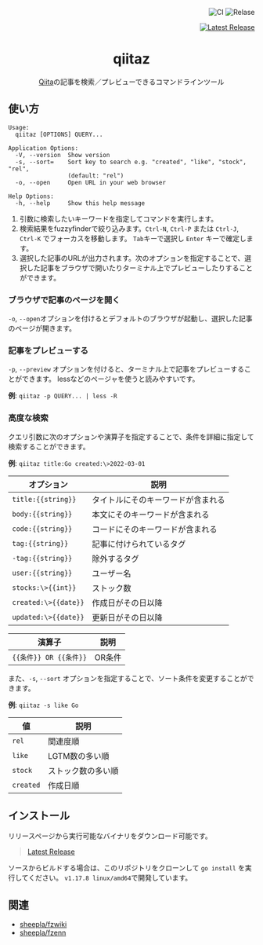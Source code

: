 <div align="right">

![CI](https://github.com/sheepla/fzwiki/actions/workflows/ci.yml/badge.svg)
![Relase](https://github.com/sheepla/fzwiki/actions/workflows/release.yml/badge.svg)

<a href="https://github.com/sheepla/qiitaz/releases/latest">

![Latest Release](https://img.shields.io/github/v/release/sheepla/qiitaz?style=flat-square)

</a>

</div>

<div align="center">

# qiitaz

</div>

<div align="center">

[Qiita](https://qiita.com)の記事を検索／プレビューできるコマンドラインツール

</div>

## 使い方

```
Usage:
  qiitaz [OPTIONS] QUERY...

Application Options:
  -V, --version  Show version
  -s, --sort=    Sort key to search e.g. "created", "like", "stock", "rel",
                 (default: "rel")
  -o, --open     Open URL in your web browser

Help Options:
  -h, --help     Show this help message
```

1. 引数に検索したいキーワードを指定してコマンドを実行します。
1. 検索結果をfuzzyfinderで絞り込みます。`Ctrl-N`, `Ctrl-P` または `Ctrl-J`, `Ctrl-K` でフォーカスを移動します。 `Tab`キーで選択し `Enter` キーで確定します。
1. 選択した記事のURLが出力されます。次のオプションを指定することで、選択した記事をブラウザで開いたりターミナル上でプレビューしたりすることができます。

### ブラウザで記事のページを開く

`-o`, `--open`オプションを付けるとデフォルトのブラウザが起動し、選択した記事のページが開きます。

### 記事をプレビューする

`-p`, `--preview` オプションを付けると、ターミナル上で記事をプレビューすることができます。
lessなどのページャを使うと読みやすいです。

**例**: `qiitaz -p QUERY... | less -R`

### 高度な検索

クエリ引数に次のオプションや演算子を指定することで、条件を詳細に指定して検索することができます。

**例**: `qiitaz title:Go created:\>2022-03-01`

|オプション          |説明                              |
|--------------------|----------------------------------|
|`title:{{string}}`  |タイトルにそのキーワードが含まれる|
|`body:{{string}}`   |本文にそのキーワードが含まれる    |
|`code:{{string}}`   |コードにそのキーワードが含まれる  |
|`tag:{{string}}`    |記事に付けられているタグ          |
|`-tag:{{string}}`   |除外するタグ                      |
|`user:{{string}}`   |ユーザー名                        |
|`stocks:\>{{int}}`  |ストック数                        |
|`created:\>{{date}}`|作成日がその日以降                |
|`updated:\>{{date}}`|更新日がその日以降                |


|演算子                |説明  |
|----------------------|------|
|`{{条件}} OR {{条件}}`|OR条件|

また、`-s`, `--sort` オプションを指定することで、ソート条件を変更することができます。

**例**: `qiitaz -s like Go`

|値       |説明              |
|---------|------------------|
|`rel`    |関連度順          |
|`like`   |LGTM数の多い順    |
|`stock`  |ストック数の多い順|
|`created`|作成日順          |

## インストール

リリースページから実行可能なバイナリをダウンロード可能です。

> [Latest Release](https://github.com/sheepla/qiitaz/releases/latest)

ソースからビルドする場合は、このリポジトリをクローンして `go install` を実行してください。
`v1.17.8 linux/amd64`で開発しています。

## 関連

- [sheepla/fzwiki](https://github.com/sheepla/fzwiki)
- [sheepla/fzenn](https://github.com/sheepla/fzenn)

